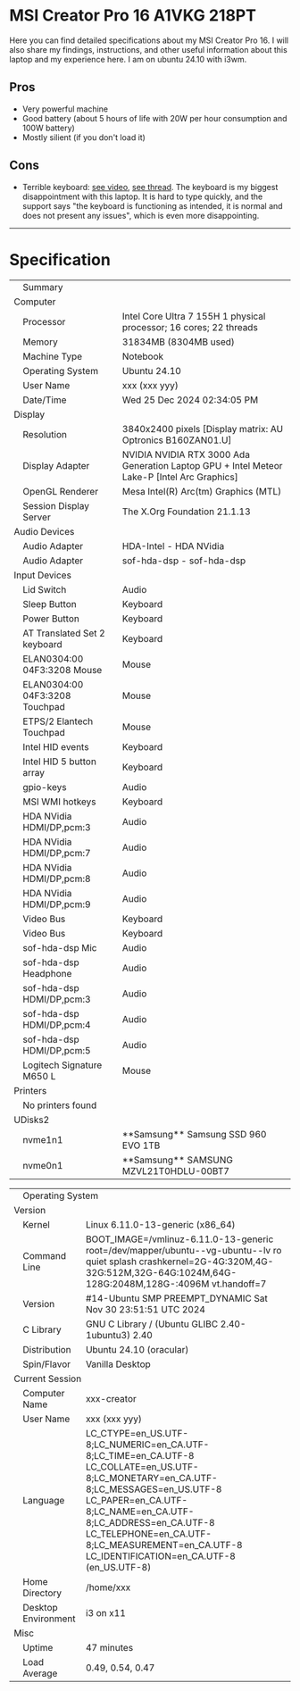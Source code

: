 # MSI Creator Pro 16 A1VKG 218PT

Here you can find detailed specifications about my MSI Creator Pro 16. I will also share my findings, instructions, and other useful information about this laptop and my experience here.
I am on ubuntu 24.10 with i3wm. 

## Pros
- Very powerful machine
- Good battery (about 5 hours of life with 20W per hour consumption and 100W battery)
- Mostly silient (if you don't load it)

## Cons

- Terrible keyboard: [see video](https://www.youtube.com/watch?v=ivyszklO2wE), [see thread](https://forum-en.msi.com/index.php?threads%2Fmsi-creator-16-terrible-keyboard.407300%2F).
  The keyboard is my biggest disappointment with this laptop. It is hard to type quickly, and the support says "the keyboard is functioning as intended, it is normal and does not present any issues", which is even more disappointing.

---

# Specification

<table>

<tbody>

<tr>

<td class="icon_subtitle"></td>

<td colspan="2" class="stitle">Summary</td>

</tr>

<tr>

<td colspan="3" class="sstitle">Computer</td>

</tr>

<tr>

<td class="icon"></td>

<td class="field">Processor</td>

<td class="value">Intel Core Ultra 7 155H 1 physical processor; 16 cores; 22 threads</td>

</tr>

<tr>

<td class="icon"></td>

<td class="field">Memory</td>

<td class="value">31834MB (8304MB used)</td>

</tr>

<tr>

<td class="icon"></td>

<td class="field">Machine Type</td>

<td class="value">Notebook</td>

</tr>

<tr>

<td class="icon"></td>

<td class="field">Operating System</td>

<td class="value">Ubuntu 24.10</td>

</tr>

<tr>

<td class="icon"></td>

<td class="field">User Name</td>

<td class="value">xxx (xxx yyy)</td>

</tr>

<tr>

<td class="icon"></td>

<td class="field">Date/Time</td>

<td class="value">Wed 25 Dec 2024 02:34:05 PM</td>

</tr>

<tr>

<td colspan="3" class="sstitle">Display</td>

</tr>

<tr>

<td class="icon"></td>

<td class="field">Resolution</td>

<td class="value">3840x2400 pixels [Display matrix: AU Optronics B160ZAN01.U]</td>

</tr>

<tr>

<td class="icon"></td>

<td class="field">Display Adapter</td>

<td class="value">NVIDIA NVIDIA RTX 3000 Ada Generation Laptop GPU + Intel Meteor Lake-P [Intel Arc Graphics]</td>

</tr>

<tr>

<td class="icon"></td>

<td class="field">OpenGL Renderer</td>

<td class="value">Mesa Intel(R) Arc(tm) Graphics (MTL)</td>

</tr>

<tr>

<td class="icon"></td>

<td class="field">Session Display Server</td>

<td class="value">The X.Org Foundation 21.1.13</td>

</tr>

<tr>

<td colspan="3" class="sstitle">Audio Devices</td>

</tr>

<tr>

<td class="icon"></td>

<td class="field">Audio Adapter</td>

<td class="value">HDA-Intel - HDA NVidia</td>

</tr>

<tr>

<td class="icon"></td>

<td class="field">Audio Adapter</td>

<td class="value">sof-hda-dsp - sof-hda-dsp</td>

</tr>

<tr>

<td colspan="3" class="sstitle">Input Devices</td>

</tr>

<tr>

<td class="icon"></td>

<td class="field">Lid Switch</td>

<td class="value">Audio</td>

</tr>

<tr>

<td class="icon"></td>

<td class="field">Sleep Button</td>

<td class="value">Keyboard</td>

</tr>

<tr>

<td class="icon"></td>

<td class="field">Power Button</td>

<td class="value">Keyboard</td>

</tr>

<tr>

<td class="icon"></td>

<td class="field">AT Translated Set 2 keyboard</td>

<td class="value">Keyboard</td>

</tr>

<tr>

<td class="icon"></td>

<td class="field">ELAN0304:00 04F3:3208 Mouse</td>

<td class="value">Mouse</td>

</tr>

<tr>

<td class="icon"></td>

<td class="field">ELAN0304:00 04F3:3208 Touchpad</td>

<td class="value">Mouse</td>

</tr>

<tr>

<td class="icon"></td>

<td class="field">ETPS/2 Elantech Touchpad</td>

<td class="value">Mouse</td>

</tr>

<tr>

<td class="icon"></td>

<td class="field">Intel HID events</td>

<td class="value">Keyboard</td>

</tr>

<tr>

<td class="icon"></td>

<td class="field">Intel HID 5 button array</td>

<td class="value">Keyboard</td>

</tr>

<tr>

<td class="icon"></td>

<td class="field">gpio-keys</td>

<td class="value">Audio</td>

</tr>

<tr>

<td class="icon"></td>

<td class="field">MSI WMI hotkeys</td>

<td class="value">Keyboard</td>

</tr>

<tr>

<td class="icon"></td>

<td class="field">HDA NVidia HDMI/DP,pcm:3</td>

<td class="value">Audio</td>

</tr>

<tr>

<td class="icon"></td>

<td class="field">HDA NVidia HDMI/DP,pcm:7</td>

<td class="value">Audio</td>

</tr>

<tr>

<td class="icon"></td>

<td class="field">HDA NVidia HDMI/DP,pcm:8</td>

<td class="value">Audio</td>

</tr>

<tr>

<td class="icon"></td>

<td class="field">HDA NVidia HDMI/DP,pcm:9</td>

<td class="value">Audio</td>

</tr>

<tr>

<td class="icon"></td>

<td class="field">Video Bus</td>

<td class="value">Keyboard</td>

</tr>

<tr>

<td class="icon"></td>

<td class="field">Video Bus</td>

<td class="value">Keyboard</td>

</tr>

<tr>

<td class="icon"></td>

<td class="field">sof-hda-dsp Mic</td>

<td class="value">Audio</td>

</tr>

<tr>

<td class="icon"></td>

<td class="field">sof-hda-dsp Headphone</td>

<td class="value">Audio</td>

</tr>

<tr>

<td class="icon"></td>

<td class="field">sof-hda-dsp HDMI/DP,pcm:3</td>

<td class="value">Audio</td>

</tr>

<tr>

<td class="icon"></td>

<td class="field">sof-hda-dsp HDMI/DP,pcm:4</td>

<td class="value">Audio</td>

</tr>

<tr>

<td class="icon"></td>

<td class="field">sof-hda-dsp HDMI/DP,pcm:5</td>

<td class="value">Audio</td>

</tr>

<tr>

<td class="icon"></td>

<td class="field">Logitech Signature M650 L</td>

<td class="value">Mouse</td>

</tr>

<tr>

<td colspan="3" class="sstitle">Printers</td>

</tr>

<tr>

<td class="icon"></td>

<td class="field">No printers found</td>

<td class="value"></td>

</tr>

<tr>

<td colspan="3" class="sstitle">UDisks2</td>

</tr>

<tr>

<td class="icon"></td>

<td class="field">nvme1n1</td>

<td class="value"><span background="#cccccc" color="#010101">**Samsung**</span> Samsung SSD 960 EVO 1TB</td>

</tr>

<tr>

<td class="icon"></td>

<td class="field">nvme0n1</td>

<td class="value"><span background="#cccccc" color="#010101">**Samsung**</span> SAMSUNG MZVL21T0HDLU-00BT7</td>

</tr>

</tbody>

</table>

<table>

<tbody>

<tr>

<td class="icon_subtitle"></td>

<td colspan="2" class="stitle">Operating System</td>

</tr>

<tr>

<td colspan="3" class="sstitle">Version</td>

</tr>

<tr>

<td class="icon"></td>

<td class="field">Kernel</td>

<td class="value">Linux 6.11.0-13-generic (x86_64)</td>

</tr>

<tr>

<td class="icon"></td>

<td class="field">Command Line</td>

<td class="value">BOOT_IMAGE=/vmlinuz-6.11.0-13-generic root=/dev/mapper/ubuntu--vg-ubuntu--lv ro quiet splash crashkernel=2G-4G:320M,4G-32G:512M,32G-64G:1024M,64G-128G:2048M,128G-:4096M vt.handoff=7</td>

</tr>

<tr>

<td class="icon"></td>

<td class="field">Version</td>

<td class="value">#14-Ubuntu SMP PREEMPT_DYNAMIC Sat Nov 30 23:51:51 UTC 2024</td>

</tr>

<tr>

<td class="icon"></td>

<td class="field">C Library</td>

<td class="value">GNU C Library / (Ubuntu GLIBC 2.40-1ubuntu3) 2.40</td>

</tr>

<tr>

<td class="icon"></td>

<td class="field">Distribution</td>

<td class="value">Ubuntu 24.10 (oracular)</td>

</tr>

<tr>

<td class="icon"></td>

<td class="field">Spin/Flavor</td>

<td class="value">Vanilla Desktop</td>

</tr>

<tr>

<td colspan="3" class="sstitle">Current Session</td>

</tr>

<tr>

<td class="icon"></td>

<td class="field">Computer Name</td>

<td class="value">xxx-creator</td>

</tr>

<tr>

<td class="icon"></td>

<td class="field">User Name</td>

<td class="value">xxx (xxx yyy)</td>

</tr>

<tr>

<td class="icon"></td>

<td class="field">Language</td>

<td class="value">LC_CTYPE=en_US.UTF-8;LC_NUMERIC=en_CA.UTF-8;LC_TIME=en_CA.UTF-8 LC_COLLATE=en_US.UTF-8;LC_MONETARY=en_CA.UTF-8;LC_MESSAGES=en_US.UTF-8 LC_PAPER=en_CA.UTF-8;LC_NAME=en_CA.UTF-8;LC_ADDRESS=en_CA.UTF-8 LC_TELEPHONE=en_CA.UTF-8;LC_MEASUREMENT=en_CA.UTF-8 LC_IDENTIFICATION=en_CA.UTF-8 (en_US.UTF-8)</td>

</tr>

<tr>

<td class="icon"></td>

<td class="field">Home Directory</td>

<td class="value">/home/xxx</td>

</tr>

<tr>

<td class="icon"></td>

<td class="field">Desktop Environment</td>

<td class="value">i3 on x11</td>

</tr>

<tr>

<td colspan="3" class="sstitle">Misc</td>

</tr>

<tr>

<td class="icon"></td>

<td class="field">Uptime</td>

<td class="value">47 minutes</td>

</tr>

<tr>

<td class="icon"></td>

<td class="field">Load Average</td>

<td class="value">0.49, 0.54, 0.47</td>

</tr>

</tbody>

</table>
